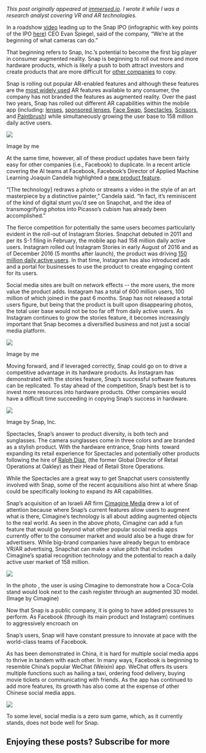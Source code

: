 _This post originally appeared at [immersed.io](https://immersed.io/future-of-ipo-snap-augmented-reality/?ref=ryanrodenbaugh.com). I wrote it while I was a research analyst covering VR and AR technologies._

In a roadshow [video](http://snap.netroadshow.com/retail/disclaimer.aspx?ref=ryanrodenbaugh.com) leading up to the Snap IPO (infographic with key points of the IPO [here](http://files.pitchbook.com/pdf/PitchBook-Snap_IPO-_Datagraphic.pdf?ref=ryanrodenbaugh.com)) CEO Evan Spiegel, said of the company, “We’re at the beginning of what cameras can do.”

That beginning refers to Snap, Inc.’s potential to become the first big player in consumer augmented reality. Snap is beginning to roll out more and more hardware products, which is likely a push to both attract investors and create products that are more difficult for [other companies](https://www.producthunt.com/@jackdweck/collections/stories-format?utm_campaign=236_2017-03-01&utm_medium=email&utm_source=Product+Hunt&utm_term=editorial) to copy.

Snap is rolling out popular AR-enabled features and although these features are the [most widely used](http://mashable.com/2016/12/06/most-downloaded-apps-2016/?ref=ryanrodenbaugh.com#nQJuOJ2925q8) AR features available to any consumer, the company has not branded the features as augmented reality. Over the past two years, Snap has rolled out different AR capabilities within the mobile app (including: [lenses](https://www.snap.com/en-US/news/post/a-whole-new-way-to-see-yourselfie/?ref=ryanrodenbaugh.com), [sponsored lenses](https://www.snapchat.com/ads/sponsored-lenses?ref=ryanrodenbaugh.com), [Face Swap](http://www.pcadvisor.co.uk/how-to/social-networks/how-face-swap-in-snapchat-other-apps-new-summary-video-3636570/?ref=ryanrodenbaugh.com), [Spectacles](https://www.snap.com/en-US/news/post/introducing-spectacles/?ref=ryanrodenbaugh.com), [Scissors](https://www.snap.com/en-US/news/post/happy-holidays/?ref=ryanrodenbaugh.com), and [Paintbrush](https://www.snap.com/en-US/news/post/happy-holidays/?ref=ryanrodenbaugh.com)) while simultaneously growing the user base to 158 million daily active users.

![](https://ryanrodenbaugh.com/content/images/2020/07/image-12.png)

Image by me

At the same time, however, all of these product updates have been fairly easy for other companies (i.e., Facebook) to duplicate. In a recent article covering the AI teams at Facebook, Facebook’s Director of Applied Machine Learning Joaquin Candela highlighted a [new product feature](https://research.fb.com/people/candela-joaquin-quinonero/?ref=ryanrodenbaugh.com).

“\[The technology\] redraws a photo or streams a video in the style of an art masterpiece by a distinctive painter,” Candela said. “In fact, it’s reminiscent of the kind of digital stunt you’d see on Snapchat, and the idea of transmogrifying photos into Picasso’s cubism has already been accomplished.”

The fierce competition for potentially the same users becomes particularly evident in the roll-out of Instagram Stories. Snapchat debuted in 2011 and per its S-1 filing in February, the mobile app had 158 million daily active users. Instagram rolled out Instagram Stories in early August of 2016 and as of December 2016 (5 months after launch), the product was driving [150 million daily active users](http://blog.business.instagram.com/post/155717870326/business-insights-and-ads-in-stories?ref=ryanrodenbaugh.com). In that time, Instagram has also introduced ads and a portal for businesses to use the product to create engaging content for its users.

Social media sites are built on network effects -- the more users, the more value the product adds. Instagram has a total of 600 million users, 100 million of which joined in the past 6 months. Snap has not released a total users figure, but being that the product is built upon disappearing photos, the total user base would not be too far off from daily active users. As Instagram continues to grow the stories feature, it becomes increasingly important that Snap becomes a diversified business and not just a social media platform.  

![](https://ryanrodenbaugh.com/content/images/2020/07/image-13.png)

Image by me

  
Moving forward, and if leveraged correctly, Snap could go on to drive a competitive advantage in its hardware products. As Instagram has demonstrated with the stories feature, Snap’s successful software features can be replicated. To stay ahead of the competition, Snap’s best bet is to invest more resources into hardware products. Other companies would have a difficult time succeeding in copying Snap’s success in hardware.

![](http://immersed.io/wp-content/uploads/2017/03/pasted-image-at-2017_03_08-11_42-am-2.png)

Image by Snap, Inc.

Spectacles, Snap’s answer to product diversity, is both tech and sunglasses. The camera sunglasses come in three colors and are branded as a stylish product. With the hardware entrance, Snap hints  toward expanding its retail experience for Spectacles and potentially other products following the hire of [Ralph Diaz](https://www.linkedin.com/in/ralph-diaz-ops/?ref=ryanrodenbaugh.com), (the former Global Director of Retail Operations at Oakley) as their Head of Retail Store Operations.

While the Spectacles are a great way to get Snapchat users consistently involved with Snap, some of the recent acquisitions also hint at where Snap could be specifically looking to expand its AR capabilities.

Snap’s acquisition of an Israeli AR firm [Cimagine Media](https://www.crunchbase.com/organization/cimagine-media?ref=ryanrodenbaugh.com#/entity) drew a lot of attention because where Snap’s current features allow users to augment what is there, Cimagine’s technology is all about adding augmented objects to the real world. As seen in the above photo, Cimagine can add a fun feature that would go beyond what other popular social media apps currently offer to the consumer market and would also be a huge draw for advertisers. While big-brand companies have already begun to embrace VR/AR advertising, Snapchat can make a value pitch that includes Cimagine’s spatial recognition technology and the potential to reach a daily active user market of 158 million.

![](https://ryanrodenbaugh.com/content/images/2020/07/image-14.png)

In the photo , the user is using Cimagine to demonstrate how a Coca-Cola stand would look next to the cash register through an augmented 3D model. (Image by Cimagine)

Now that Snap is a public company, it is going to have added pressures to perform. As Facebook (through its main product and Instagram) continues to aggressively encroach on

Snap’s users, Snap will have constant pressure to innovate at pace with the world-class teams of Facebook.

As has been demonstrated in China, it is hard for multiple social media apps to thrive in tandem with each other. In many ways, Facebook is beginning to resemble China’s popular WeChat (Weixin) app. WeChat offers its users multiple functions such as hailing a taxi, ordering food delivery, buying movie tickets or communicating with friends. As the app has continued to add more features, its growth has also come at the expense of other Chinese social media apps.

![](https://ryanrodenbaugh.com/content/images/2020/07/image-15.png)

To some level, social media is a zero sum game, which, as it currently stands, does not bode well for Snap.

## Enjoying these posts? Subscribe for more
